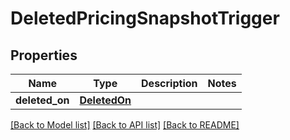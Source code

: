 # DeletedPricingSnapshotTrigger

## Properties
Name | Type | Description | Notes
------------ | ------------- | ------------- | -------------
**deleted_on** | [**DeletedOn**](DeletedOn.md) |  | 

[[Back to Model list]](../README.md#documentation-for-models) [[Back to API list]](../README.md#documentation-for-api-endpoints) [[Back to README]](../README.md)

